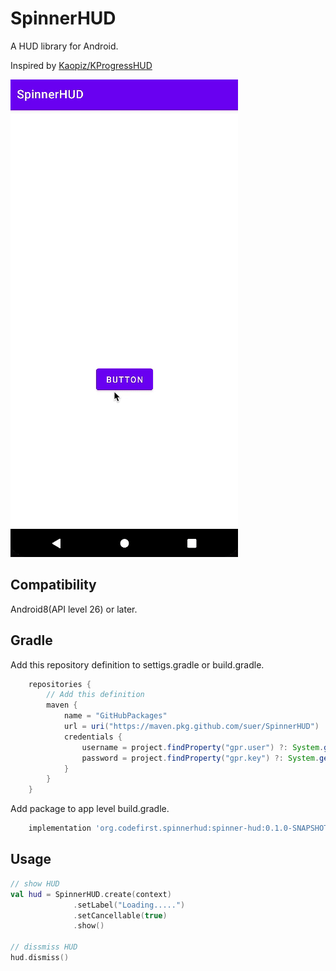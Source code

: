 SpinnerHUD
==========

A HUD library for Android.

Inspired by [Kaopiz/KProgressHUD](https://github.com/Kaopiz/KProgressHUD)

![](https://raw.githubusercontent.com/suer/SpinnerHUD/master/demo/screenshots/demo.gif)

## Compatibility

Android8(API level 26) or later.

## Gradle

Add this repository definition to settigs.gradle or build.gradle.

```groovy
    repositories {
        // Add this definition
        maven {
            name = "GitHubPackages"
            url = uri("https://maven.pkg.github.com/suer/SpinnerHUD")
            credentials {
                username = project.findProperty("gpr.user") ?: System.getenv("USERNAME")
                password = project.findProperty("gpr.key") ?: System.getenv("TOKEN") ?: ""
            }
        }
    }
```

Add package to app level build.gradle.

```groovy
    implementation 'org.codefirst.spinnerhud:spinner-hud:0.1.0-SNAPSHOT'
```

## Usage

```kotlin
// show HUD
val hud = SpinnerHUD.create(context)
              .setLabel("Loading.....")
              .setCancellable(true)
              .show()

// dissmiss HUD
hud.dismiss()
```
